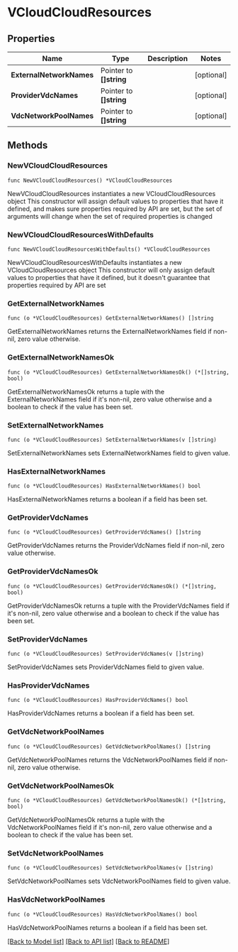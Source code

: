 # VCloudCloudResources

## Properties

Name | Type | Description | Notes
------------ | ------------- | ------------- | -------------
**ExternalNetworkNames** | Pointer to **[]string** |  | [optional] 
**ProviderVdcNames** | Pointer to **[]string** |  | [optional] 
**VdcNetworkPoolNames** | Pointer to **[]string** |  | [optional] 

## Methods

### NewVCloudCloudResources

`func NewVCloudCloudResources() *VCloudCloudResources`

NewVCloudCloudResources instantiates a new VCloudCloudResources object
This constructor will assign default values to properties that have it defined,
and makes sure properties required by API are set, but the set of arguments
will change when the set of required properties is changed

### NewVCloudCloudResourcesWithDefaults

`func NewVCloudCloudResourcesWithDefaults() *VCloudCloudResources`

NewVCloudCloudResourcesWithDefaults instantiates a new VCloudCloudResources object
This constructor will only assign default values to properties that have it defined,
but it doesn't guarantee that properties required by API are set

### GetExternalNetworkNames

`func (o *VCloudCloudResources) GetExternalNetworkNames() []string`

GetExternalNetworkNames returns the ExternalNetworkNames field if non-nil, zero value otherwise.

### GetExternalNetworkNamesOk

`func (o *VCloudCloudResources) GetExternalNetworkNamesOk() (*[]string, bool)`

GetExternalNetworkNamesOk returns a tuple with the ExternalNetworkNames field if it's non-nil, zero value otherwise
and a boolean to check if the value has been set.

### SetExternalNetworkNames

`func (o *VCloudCloudResources) SetExternalNetworkNames(v []string)`

SetExternalNetworkNames sets ExternalNetworkNames field to given value.

### HasExternalNetworkNames

`func (o *VCloudCloudResources) HasExternalNetworkNames() bool`

HasExternalNetworkNames returns a boolean if a field has been set.

### GetProviderVdcNames

`func (o *VCloudCloudResources) GetProviderVdcNames() []string`

GetProviderVdcNames returns the ProviderVdcNames field if non-nil, zero value otherwise.

### GetProviderVdcNamesOk

`func (o *VCloudCloudResources) GetProviderVdcNamesOk() (*[]string, bool)`

GetProviderVdcNamesOk returns a tuple with the ProviderVdcNames field if it's non-nil, zero value otherwise
and a boolean to check if the value has been set.

### SetProviderVdcNames

`func (o *VCloudCloudResources) SetProviderVdcNames(v []string)`

SetProviderVdcNames sets ProviderVdcNames field to given value.

### HasProviderVdcNames

`func (o *VCloudCloudResources) HasProviderVdcNames() bool`

HasProviderVdcNames returns a boolean if a field has been set.

### GetVdcNetworkPoolNames

`func (o *VCloudCloudResources) GetVdcNetworkPoolNames() []string`

GetVdcNetworkPoolNames returns the VdcNetworkPoolNames field if non-nil, zero value otherwise.

### GetVdcNetworkPoolNamesOk

`func (o *VCloudCloudResources) GetVdcNetworkPoolNamesOk() (*[]string, bool)`

GetVdcNetworkPoolNamesOk returns a tuple with the VdcNetworkPoolNames field if it's non-nil, zero value otherwise
and a boolean to check if the value has been set.

### SetVdcNetworkPoolNames

`func (o *VCloudCloudResources) SetVdcNetworkPoolNames(v []string)`

SetVdcNetworkPoolNames sets VdcNetworkPoolNames field to given value.

### HasVdcNetworkPoolNames

`func (o *VCloudCloudResources) HasVdcNetworkPoolNames() bool`

HasVdcNetworkPoolNames returns a boolean if a field has been set.


[[Back to Model list]](../README.md#documentation-for-models) [[Back to API list]](../README.md#documentation-for-api-endpoints) [[Back to README]](../README.md)


